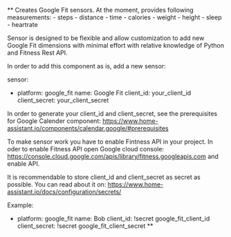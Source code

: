 ** Creates Google Fit sensors.
At the moment, provides following measurements:
    - steps
    - distance
    - time
    - calories
    - weight
    - height
    - sleep
    - heartrate

Sensor is designed to be flexible and allow customization to add new Google Fit
dimensions with minimal effort with relative knowledge of Python and Fitness
Rest API.

In order to add this component as is, add a new sensor:

sensor:
  - platform: google_fit
    name: Google Fit
    client_id: your_client_id
    client_secret: your_client_secret

In order to generate your client_id and client_secret, see the prerequisites
for Google Calender component:
https://www.home-assistant.io/components/calendar.google/#prerequisites

To make sensor work you have to enable Fintness API in your project.
In oder to enable Fitness API open Google cloud console: 
https://console.cloud.google.com/apis/library/fitness.googleapis.com
and enable API.

It is recommendable to store client_id and client_secret as secret as
possible. You can read about it on:
https://www.home-assistant.io/docs/configuration/secrets/

Example:
  - platform: google_fit
    name: Bob
    client_id: !secret google_fit_client_id
    client_secret: !secret google_fit_client_secret
**